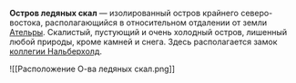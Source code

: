 **Остров ледяных скал** — изолированный остров крайнего северо-востока, располагающийся в относительном отдалении от земли [Ательры](Ательра). Скалистый, пустующий и очень холодный остров, лишенный любой природы, кроме камней и снега. Здесь располагается замок [коллегии Нальберхолд](Нальберхолд).

![[Расположение О-ва ледяных скал.png]]